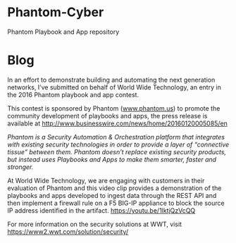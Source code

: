 # Phantom-Cyber
Phantom Playbook and App repository

# Blog
In an effort to demonstrate building and automating the next generation networks, I’ve submitted on behalf of World Wide Technology, an entry in the 2016 Phantom playbook and app contest. 

This contest is sponsored by Phantom (www.phantom.us) to promote the community development of playbooks and apps, the press release is available at http://www.businesswire.com/news/home/20160120005085/en

*Phantom is a Security Automation & Orchestration platform that integrates with existing security technologies in order to provide a layer of “connective tissue” between them.  Phantom doesn’t replace existing security products, but instead uses Playbooks and Apps to make them smarter, faster and stronger.*

At World Wide Technology, we are engaging with customers in their evaluation of Phantom and this video clip provides a demonstration of the playbooks and apps developed to ingest data through the REST API and then implement a firewall rule on a F5 BIG-IP appliance to block the source IP address identified in the artifact.
https://youtu.be/1lktjQzVcQQ 

For more information on the security solutions at WWT, visit https://www2.wwt.com/solution/security/
